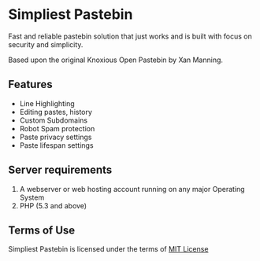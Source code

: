 # Simpliest Pastebin

Fast and reliable pastebin solution that just works and is built with focus on security and simplicity.

Based upon the original Knoxious Open Pastebin by Xan Manning.

## Features

* Line Highlighting
* Editing pastes, history
* Custom Subdomains
* Robot Spam protection
* Paste privacy settings
* Paste lifespan settings

## Server requirements

1. A webserver or web hosting account running on any major Operating System
2. PHP (5.3 and above)

## Terms of Use

Simpliest Pastebin is licensed under the terms of [MIT License](https://opensource.org/licenses/MIT)
